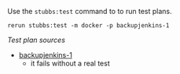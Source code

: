 
Use the `stubbs:test` command to to run test plans.

    rerun stubbs:test -m docker -p backupjenkins-1

*Test plan sources*

* [backupjenkins-1](tests/backupjenkins-1.html)
  * it fails without a real test

